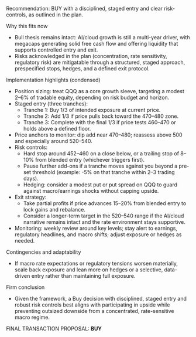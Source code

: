 Recommendation: BUY with a disciplined, staged entry and clear risk-controls, as outlined in the plan.

Why this fits now
- Bull thesis remains intact: AI/cloud growth is still a multi-year driver, with megacaps generating solid free cash flow and offering liquidity that supports controlled entry and exit.
- Risks acknowledged in the plan (concentration, rate sensitivity, regulatory risk) are mitigatable through a structured, staged approach, prespecified stops, hedges, and a defined exit protocol.

Implementation highlights (condensed)
- Position sizing: treat QQQ as a core growth sleeve, targeting a modest 2–6% of tradable equity, depending on risk budget and horizon.
- Staged entry (three tranches):
  - Tranche 1: Buy 1/3 of intended exposure at current price.
  - Tranche 2: Add 1/3 if price pulls back toward the 470–480 zone.
  - Tranche 3: Complete with the final 1/3 if price tests 460–470 or holds above a defined floor.
- Price anchors to monitor: dip add near 470–480; reassess above 500 and especially around 520–540.
- Risk controls:
  - Hard stop around 452–460 on a close below, or a trailing stop of 8–10% from blended entry (whichever triggers first).
  - Pause further add-ons if a tranche moves against you beyond a pre-set threshold (example: -5% on that tranche within 2–3 trading days).
  - Hedging: consider a modest put or put spread on QQQ to guard against macro/earnings shocks without capping upside.
- Exit strategy:
  - Take partial profits if price advances 15–20% from blended entry to lock gains and rebalance.
  - Consider a longer-term target in the 520–540 range if the AI/cloud narrative remains intact and the rate environment stays supportive.
- Monitoring: weekly review around key levels; stay alert to earnings, regulatory headlines, and macro shifts; adjust exposure or hedges as needed.

Contingencies and adaptability
- If macro rate expectations or regulatory tensions worsen materially, scale back exposure and lean more on hedges or a selective, data-driven entry rather than maintaining full exposure.

Firm conclusion
- Given the framework, a Buy decision with disciplined, staged entry and robust risk controls best aligns with participating in upside while preventing outsized downside from a concentrated, rate-sensitive macro regime.

FINAL TRANSACTION PROPOSAL: **BUY**